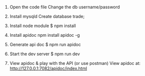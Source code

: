 1. Open the code file
Change the db username/password

2. Install mysqld
Create database trade;

3. Install node module
$ npm install

4. Install apidoc
npm install apidoc -g

5. Generate api doc
$ npm run apidoc

6. Start the dev server
$ npm run dev

7. View apidoc & play with the API (or use postman)
View apidoc at: http://127.0.0.1:7082/apidoc/index.html